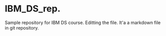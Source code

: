 # IBM_DS_rep.
Sample repository for IBM DS course.
Editting the file.
It'a a markdown file in git repository.
